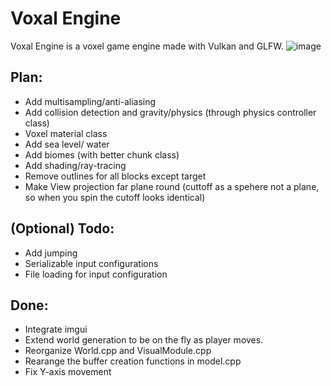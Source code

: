 # Voxal Engine
Voxal Engine is a voxel game engine made with Vulkan and GLFW.
![image](https://github.com/Git-RoySun/Engine2/assets/25252952/d10aad84-218e-48dd-81e3-1516461b7aeb)

## Plan:
- Add multisampling/anti-aliasing
- Add collision detection and gravity/physics (through physics controller class)
- Voxel material class
- Add sea level/ water
- Add biomes (with better chunk class)
- Add shading/ray-tracing
- Remove outlines for all blocks except target
- Make View projection far plane round (cuttoff as a spehere not a plane, so when you spin the cutoff looks identical)

## (Optional) Todo:
- Add jumping
- Serializable input configurations
- File loading for input configuration

## Done:
- Integrate imgui
- Extend world generation to be on the fly as player moves.
- Reorganize World.cpp and VisualModule.cpp
- Rearange the buffer creation functions in model.cpp
- Fix Y-axis movement
